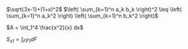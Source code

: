 $\sqrt{3x-1}+(1+x)^2$
$\left( \sum_{k=1}^n a_k b_k \right)^2 \leq \left( \sum_{k=1}^n a_k^2 \right) \left( \sum_{k=1}^n b_k^2 \right)$


$A = \int_1^4 \frac{x^2}{x} dx$

$S_{x1}=\int_F {y_1} dF$
